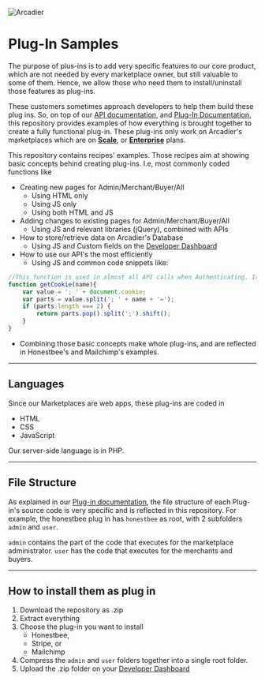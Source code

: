 ![Arcadier](https://theme.zdassets.com/theme_assets/2008942/9566e69f67b1ee67fdfbcd79b1e580bdbbc98874.svg "Arcadier")

Plug-In Samples
===============
The purpose of plus-ins is to add very specific features to our core product, which are not needed by every marketplace owner, but still valuable to some of them. Hence, we allow those who need them to install/uninstall those features as plug-ins.

These customers sometimes approach developers to help them build these plug ins. So, on top of our [API documentation](apiv2.arcadier.com), and [Plug-In Documentation](#), this repository provides examples of how everything is brought together to create a fully functional plug-in. These plug-ins only work on Arcadier's marketplaces which are on [**Scale**](https://www.arcadier.com/packages.html), or [**Enterprise**](https://www.arcadier.com/enterprise.html) plans. 

This repository contains recipes' examples. Those recipes aim at showing basic concepts behind creating plug-ins. I.e, most commonly coded functions like
* Creating new pages for Admin/Merchant/Buyer/All
  * Using HTML only
  * Using JS only
  * Using both HTML and JS
* Adding changes to existing pages for Admin/Merchant/Buyer/All
  * Using JS and relevant libraries (jQuery), combined with APIs
* How to store/retrieve data on Arcadier's Database
  * Using JS and Custom fields on the [Developer Dashboard](#)
* How to use our API's the most efficiently
  * Using JS and common code snippets like:

```javascript
//This function is used in almost all API calls when Authenticating. It returns the Authorisation token.                             
function getCookie(name){
    var value = '; ' + document.cookie;
    var parts = value.split('; ' + name + '=');
    if (parts.length === 2) {
        return parts.pop().split(';').shift();
    }
}
```
* Combining those basic concepts make whole plug-ins, and are reflected in Honestbee's and Mailchimp's examples.
***

Languages
---------
Since our Marketplaces are web apps, these plug-ins are coded in 
* HTML
* CSS 
* JavaScript

Our server-side language is in PHP.
***

File Structure
--------------
As explained in our [Plug-in documentation](#), the file structure of each Plug-in's source code is very specific and is reflected in this repository. For example, the honestbee plug in has `honestbee` as root, with 2 subfolders `admin` and `user`. 

`admin` contains the part of the code that executes for the marketplace administrator. `user` has the code that executes for the merchants and buyers.

***

How to install them as plug in
------------------------------
1. Download the repository as .zip
2. Extract everything
3. Choose the plug-in you want to install
   * Honestbee,
   * Stripe, or
   * Mailchimp
4. Compress the `admin` and `user` folders together into a single root folder.
5. Upload the .zip folder on your [Developer Dashboard](#)


